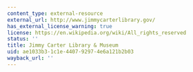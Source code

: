 ```yaml
---
content_type: external-resource
external_url: http://www.jimmycarterlibrary.gov/
has_external_license_warning: true
license: https://en.wikipedia.org/wiki/All_rights_reserved
status: ''
title: Jimmy Carter Library & Museum
uid: ae1033b3-1c1e-4407-9297-4e6a121b2b03
wayback_url: ''
---
```

